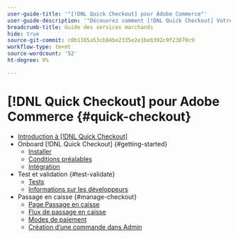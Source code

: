 ```yaml
---
user-guide-title: '"[!DNL Quick Checkout] pour Adobe Commerce"'
user-guide-description: '"Découvrez comment [!DNL Quick Checkout] Votre instance Adobe Commerce pourrait être utile, ainsi que la manière d’embarquer et de configurer l’extension."'
breadcrumb-title: Guide des services marchands
hide: true
source-git-commit: c0b1185a53cb84be2335e2e1beb392c9f23070c9
workflow-type: tm+mt
source-wordcount: '52'
ht-degree: 0%

---
```



# [!DNL Quick Checkout] pour Adobe Commerce {#quick-checkout}

- [Introduction à [!DNL Quick Checkout]](overview.md)
- Onboard [!DNL Quick Checkout] {#getting-started}
   - [Installer](install.md)
   - [Conditions préalables](prerequisites.md)
   - [Intégration](onboarding.md)
- Test et validation {#test-validate}
   - [Tests](testing.md)
   - [Informations sur les développeurs](developer.md)
- Passage en caisse {#manage-checkout}
   - [Page Passage en caisse](checkout-page.md)
   - [Flux de passage en caisse](checkout-flow.md)
   - [Modes de paiement](payment-methods.md)
   - [Création d’une commande dans Admin](create-order-admin.md)
